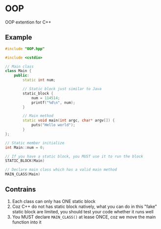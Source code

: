 # OOP
OOP extention for C++
## Example
```cpp
#include "OOP.hpp"

#include <cstdio>

// Main class
class Main {
    public:
        static int num;

        // Static block just similar to Java
        static_block {
            num = 114514;
            printf("%d\n", num);
        }

        // Main method
        static void main(int argc, char* argv[]) {
            puts("Hello world");
        }
};

// Static member initialize
int Main::num = 0;

// If you have a static block, you MUST use it to run the block
STATIC_BLOCK(Main)

// Declare main class which has a valid main method
MAIN_CLASS(Main)

```
## Contrains
1. Each class can only has ONE static block
2. Coz C++ do not has static block natively, what you can do in this "fake" static block are limited, you should test your code whether it runs well
3. You MUST declare `MAIN_CLASS()` at lease ONCE, coz we move the main function into it
